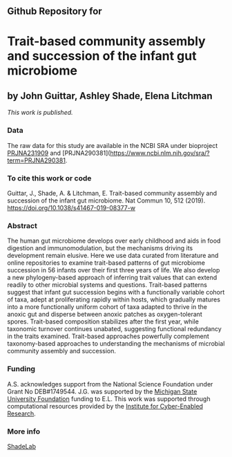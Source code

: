 ## Github Repository for
# Trait-based community assembly and succession of the infant gut microbiome
## by John Guittar, Ashley Shade, Elena Litchman


<i>This work is published.</i>


### Data
The raw data for this study are available in the NCBI SRA under bioproject [PRJNA231909](https://www.ncbi.nlm.nih.gov/sra/?term=PRJNA231909) and [PRJNA290381](https://www.ncbi.nlm.nih.gov/sra/?term=PRJNA290381.


### To cite this work or code
Guittar, J., Shade, A. & Litchman, E. Trait-based community assembly and succession of the infant gut microbiome. Nat Commun 10, 512 (2019). https://doi.org/10.1038/s41467-019-08377-w


### Abstract
The human gut microbiome develops over early childhood and aids in food digestion and immunomodulation, but the mechanisms driving its development remain elusive. Here we use data curated from literature and online repositories to examine trait-based patterns of gut microbiome succession in 56 infants over their first three years of life. We also develop a new phylogeny-based approach of inferring trait values that can extend readily to other microbial systems and questions. Trait-based patterns suggest that infant gut succession begins with a functionally variable cohort of taxa, adept at proliferating rapidly within hosts, which gradually matures into a more functionally uniform cohort of taxa adapted to thrive in the anoxic gut and disperse between anoxic patches as oxygen-tolerant spores. Trait-based composition stabilizes after the first year, while taxonomic turnover continues unabated, suggesting functional redundancy in the traits examined. Trait-based approaches powerfully complement taxonomy-based approaches to understanding the mechanisms of microbial community assembly and succession.

### Funding
A.S. acknowledges support from the National Science Foundation under Grant No DEB#1749544. J.G. was supported by the [Michigan State University Foundation](https://www.msufoundation.org/) funding to E.L. This work was supported through computational resources provided by the [Institute for Cyber-Enabled Research](https://icer.msu.edu/).


### More info
[ShadeLab](http://ashley17061.wixsite.com/shadelab/home)
